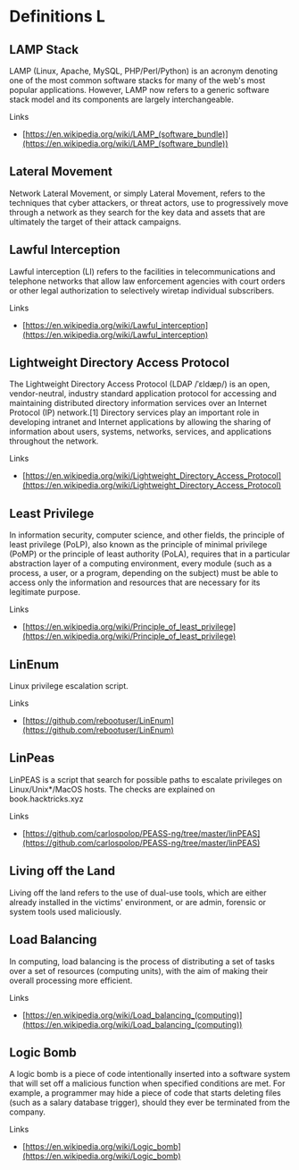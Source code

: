# Definitions L

## LAMP Stack
LAMP (Linux, Apache, MySQL, PHP/Perl/Python) is an acronym denoting one of the most common software stacks for many of the web's most popular applications.
However, LAMP now refers to a generic software stack model and its components are largely interchangeable.

Links
- [https://en.wikipedia.org/wiki/LAMP_(software_bundle)](https://en.wikipedia.org/wiki/LAMP_(software_bundle))

## Lateral Movement
Network Lateral Movement, or simply Lateral Movement, refers to the techniques that cyber attackers, or threat actors, use to progressively move through a network as they search for the key data and assets that are ultimately the target of their attack campaigns.

## Lawful Interception
Lawful interception (LI) refers to the facilities in telecommunications and telephone networks that allow law enforcement agencies with court orders or other legal authorization to selectively wiretap individual subscribers.

Links
- [https://en.wikipedia.org/wiki/Lawful_interception](https://en.wikipedia.org/wiki/Lawful_interception)

## Lightweight Directory Access Protocol
The Lightweight Directory Access Protocol (LDAP /ˈɛldæp/) is an open, vendor-neutral, industry standard application protocol for accessing and maintaining distributed directory information services over an Internet Protocol (IP) network.[1] Directory services play an important role in developing intranet and Internet applications by allowing the sharing of information about users, systems, networks, services, and applications throughout the network.

Links
- [https://en.wikipedia.org/wiki/Lightweight_Directory_Access_Protocol](https://en.wikipedia.org/wiki/Lightweight_Directory_Access_Protocol)

## Least Privilege
In information security, computer science, and other fields, the principle of least privilege (PoLP), also known as the principle of minimal privilege (PoMP) or the principle of least authority (PoLA), requires that in a particular abstraction layer of a computing environment, every module (such as a process, a user, or a program, depending on the subject) must be able to access only the information and resources that are necessary for its legitimate purpose.

Links
- [https://en.wikipedia.org/wiki/Principle_of_least_privilege](https://en.wikipedia.org/wiki/Principle_of_least_privilege)

## LinEnum
Linux privilege escalation script.

Links
- [https://github.com/rebootuser/LinEnum](https://github.com/rebootuser/LinEnum)

## LinPeas
LinPEAS is a script that search for possible paths to escalate privileges on Linux/Unix*/MacOS hosts. The checks are explained on book.hacktricks.xyz

Links
- [https://github.com/carlospolop/PEASS-ng/tree/master/linPEAS](https://github.com/carlospolop/PEASS-ng/tree/master/linPEAS)

## Living off the Land
Living off the land refers to the use of dual-use tools, which are either already installed in the victims' environment, or are admin, forensic or system tools used maliciously.

## Load Balancing
In computing, load balancing is the process of distributing a set of tasks over a set of resources (computing units), with the aim of making their overall processing more efficient.

Links
- [https://en.wikipedia.org/wiki/Load_balancing_(computing)](https://en.wikipedia.org/wiki/Load_balancing_(computing))

## Logic Bomb
A logic bomb is a piece of code intentionally inserted into a software system that will set off a malicious function when specified conditions are met.
For example, a programmer may hide a piece of code that starts deleting files (such as a salary database trigger), should they ever be terminated from the company.

Links
- [https://en.wikipedia.org/wiki/Logic_bomb](https://en.wikipedia.org/wiki/Logic_bomb)

